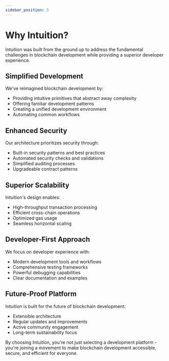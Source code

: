 ```yaml
---
sidebar_position: 3
---
```


# Why Intuition?

Intuition was built from the ground up to address the fundamental challenges in blockchain development while providing a superior developer experience.

## Simplified Development

We've reimagined blockchain development by:
- Providing intuitive primitives that abstract away complexity
- Offering familiar development patterns
- Creating a unified development environment
- Automating common workflows

## Enhanced Security

Our architecture prioritizes security through:
- Built-in security patterns and best practices
- Automated security checks and validations
- Simplified auditing processes
- Upgradeable contract patterns

## Superior Scalability

Intuition's design enables:
- High-throughput transaction processing
- Efficient cross-chain operations
- Optimized gas usage
- Seamless horizontal scaling

## Developer-First Approach

We focus on developer experience with:
- Modern development tools and workflows
- Comprehensive testing frameworks
- Powerful debugging capabilities
- Clear documentation and examples

## Future-Proof Platform

Intuition is built for the future of blockchain development:
- Extensible architecture
- Regular updates and improvements
- Active community engagement
- Long-term sustainability focus

By choosing Intuition, you're not just selecting a development platform - you're joining a movement to make blockchain development accessible, secure, and efficient for everyone. 